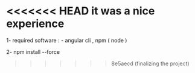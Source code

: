 <<<<<<< HEAD
it was a nice experience
=======
1- required software :  - angular cli , npm ( node )

2- npm install --force
>>>>>>> 8e5aecd (finalizing the project)
